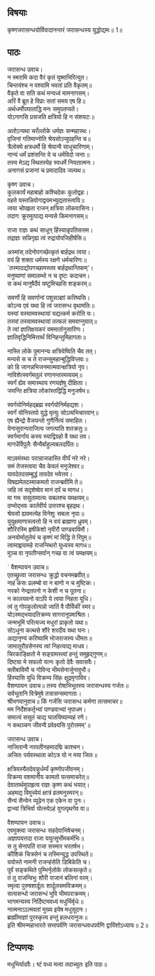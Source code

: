 ## विषयाः

कृष्णजरासन्धयोर्विवादानन्तरं जरासन्धस्य युद्धोद्यमः॥ 1॥

## पाठः

जरासन्ध उवाच।  
न स्मरामि कदा वैरं कृतं युष्माभिरित्युत।  
चिन्तयंश्च न पश्यामि भवतां प्रति वैकृतम्॥  
वैकृते वा सति कथं मन्यध्वं मामनागसम्।  
अरिं वै ब्रूत हे विप्राः सतां समय एष हि॥  
अर्थधर्मोपघाताद्धि मनः समुपतप्यते।  
योऽनागसि प्रसजति क्षत्रियो हि न संशयटः॥  

अतोऽन्यथा चरँल्लोके धर्मज्ञः सन्महारथः।  
वृजिनां गतिमाप्नोति श्रेयसोऽप्युपहन्ति च॥  
त्रैलोक्ये क्षत्रधर्मो हि श्रेयान्वै साधुचारिणाम्।  
नान्यं धर्मं प्रशंसन्ति ये च धर्मविदो जनाः॥  
तस्य मेऽद्य स्थितस्येह स्वधर्मे नियतात्मनः।  
अनागसं प्रजानां च प्रमादादिव जल्पथ॥  

कृष्ण उवाच।  
कुलकार्यं महाबाहो कश्चिदेकः कुलोद्वहः।  
वहते यस्तन्नियोगाद्वयमभ्युद्यतास्त्वयि॥  
त्वया चोपहृता राजन् क्षत्रिया लोकवासिनः।  
तदागः क्रूरमुत्पाद्य मन्यसे किमनागसम्॥  

राजा राज्ञः कथं साधून् हिंस्यान्नृपतिसत्तम।  
तद्राज्ञः सन्निगृह्य त्वं रुद्रायोपजिहीर्षसि॥  

अस्मांस् तदेनोपगच्छेत्कृतं बार्हद्रथ त्वया।  
वयं हि शक्ता धर्मस्य रक्षणे धर्मचारिणः॥  
`तस्मादद्योपगच्छामस्तव बार्हद्रथान्तिकम्'।  
मनुष्याणां समालम्भो न च दृष्टः कदाचन।  
स कथं मानुषैर्देवं यष्टुमिच्छसि शङ्करम्॥  

सवर्णो हि सवर्णानां पशुसञ्ज्ञां करिष्यसि।  
कोऽन्य एवं यथा हि त्वं जरासन्ध वृथामतिः॥  
यस्यां यस्यामवस्थायां यद्यत्कर्म करोति यः।  
तस्यां तस्यामवस्थायां तत्फलं समवाप्नुयात्॥  
ते त्वां ज्ञातिक्षयकरं यममार्तानुसारिणः।  
ज्ञातिवृद्धिनिमित्तार्थं विनिहन्तुमिहागताः॥  

नास्ति लोके पुमानन्यः क्षत्रियेष्विति चैव तत्।  
मन्यसे स च ते राजन्सुमहान्बुद्धिविप्लवः॥  
को हि जानन्नभिजनमात्मवान्क्षत्रियो नृप।  
नाविशेत्स्वर्गमतुलं रणानन्तरमव्ययम्॥  
स्वर्गं ह्येव समास्थाय रणयज्ञेषु दीक्षिताः।  
जयन्ति क्षत्रिया लोकांस्तद्विद्धि मनुजर्षभ॥  

स्वर्गयोनिर्महद्ब्रह्म स्वर्गयोनिर्महद्यशः।  
स्वर्गं योनिस्तपो युद्धे मृत्युः सोऽव्यभिचारवान्॥  
एष ह्यैन्द्रो वैजयन्तो गुणैर्नित्यं समाहितः।  
येनासुरान्पराजित्य जगत्पाति शतक्रतुः॥  
स्वर्गमार्गाय कस्य स्याद्विग्रहो वै यथा तव।  
मागधैर्विपुलैः सैन्यैर्बाहुल्यबलदर्पितः॥  

माऽवमंस्थाः परान्राजन्नास्ति वीर्यं नरे नरे।  
समं तेजस्त्वया चैव केवलं मनुजेश्वर॥  
यावदेतदसम्बुद्धं तावदेव भवेत्तव।  
विषह्यमेतदस्माकमतो राजन्ब्रवीमि ते॥  
जहि त्वं सदृशेष्वेव मानं दर्पं च मागध।  
मा गमः ससुतामात्यः सबलश्च यमक्षयम्॥  
दम्भोद्भवः कार्तवीर्य उत्तरश्च बृहद्रथः।  
श्रेयसो ह्यवमत्येह विनेशुः सबला नृपाः॥  
युयुक्षमाणास्त्वत्तो हि न वयं ब्राह्मणा ध्रुवम्।  
शौरिरस्मि हृषीकेशो नृवीरौ पाण्डवाविमौ।  
अनयोर्मातुलेयं च कृष्णं मां विद्धि ते रिपुम्॥  
त्वामाह्वयामहे राजन्स्थिरो युध्यस्व मागध॥  
मुञ्च वा नृपतीन्सर्वान् गच्छ वा त्वं यमक्षयम्॥  

` वैशम्पायन उवाच॥  
एतच्छ्रुत्वा जरासन्धः क्रुद्धो वचनमब्रवीत्॥  
नाहं कंसः प्रलम्बो वा न बाणो न च मुष्टिकः।  
नरको नेन्द्रतपनो न केशी न च पूतना॥  
न कालयवनो वाऽपि ये त्वया निहता युधि।  
त्वं तु गोपकुलोत्पन्नो जातिं वै पौर्विकीं स्मर॥  
योऽस्मद्भयादतिक्रम्य सागरानूपमाश्रितः।  
जन्मभूमिं परित्यज्य मधुरां प्राकृतो यथा॥  
सोऽधुना कत्थसे शौरे शरदीव यथा घनः।  
अद्यानृण्यं करिष्यामि भोजराजस्य धीमतः॥  
जामातुरौग्रसेनस्य त्वां निहत्याद्य माधव।  
चिरकाङ्क्षितो मे सङ्ग्रामस्त्वां हन्तुं समुहृद्गुणम्॥  
दिष्ट्या मे सफलो यत्नः कृतो देवैः सवासवैः।  
क्लीबाविमौ च गोविन्द भीमसेनार्जुनावुभौ॥  
हिंस्यासि युधि विक्रम्य सिंहः क्षुद्रमृगाविव।  
वैशम्पायन उवाच॥ तस्य रोषाभिभूतस्य जरासन्धस्य गर्जतः॥  
सर्वभूतानि वित्रेमुषे तत्रासन्समागताः।  
श्रीभगवानुवाच॥ किं गर्जसि जरासन्ध कर्मणा तत्समाचर॥  
मम निर्देशकर्तृभ्यां पाण्डवाभ्यां नृपाधम।  
समात्यं ससुतं चाद्य घातयिष्याम्यहं रणे।  
न कथञ्चन जीवन्वै प्रवेक्ष्यसि पुरोत्तमम्'॥  

जरासन्ध उवाच।  
नाजितान्वै नरपतीनहमादद्मि काश्चन।  
अजितः पर्यवस्थाता कोऽत्र यो न मया जितः॥  

क्षत्रियस्यैतदेवाहुर्धर्म्यं कृष्णोपजीवनम्।  
विक्रम्य वशमानीय कामतो यत्समाचरेत्॥  
देवातार्थमुपाहृत्य राज्ञः कृष्ण कथं भयात्।  
अहमद्य विमुच्येयं क्षात्रं व्रतमनुस्मरन्॥  
सैन्यं सैन्येन व्यूढेन एक एकेन वा पुनः।  
द्वाभ्यां त्रिभिर्वा योत्स्येऽहं युगत्पृथगेव वा॥  

वैशम्पायन उवाच॥  
एवमुक्त्वा जरासन्धः सहदेवाभिषेचनम्।  
अज्ञापयत्तदा राजा ययुत्सुर्भीमकर्मभिः॥  
स तु सेनापतिं राजा सस्मार भरतर्षभ।  
कौशिकं चित्रसेनं च तस्मिन्युद्ध उपस्थिते॥  
ययोस्ते नामनी राजन्हंसेति डिबिकेति च।  
पूर्वं सङ्कथिते पुम्भिर्नृलोके लोकसत्कृते॥  
तं तु राजन्विभुः शौरी राजानं बलिनां वरम्।  
स्मृत्वा पुरुषशार्दूलः शार्दूलसमविक्रमम्॥  
सत्यसन्धो जरासन्धं भुवि भीमपराक्रमम्।  
भागमन्यस्य निर्दिष्टमवध्यं मधुर्भिर्मृधेः॥  
नात्मनाऽऽत्मवतां मुख्य इयेष मधुसूदनः।  
ब्राह्मीमाज्ञां पुरस्कृत्य हन्तुं हलधरानुजः॥  
इति श्रीमन्महाभारते सभापर्वणि जरासन्धवधपर्वणि द्वाविंशोऽध्यायः॥ 2॥

## टिप्पणयः

 मधुभिर्यादवैः। ष्टं वध्य मत्वा तदाच्युतः इति पाठः॥

